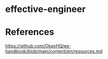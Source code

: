 # effective-engineer

# References
https://github.com/OkayHQ/ee-handbook/blob/main/content/en/resources.md
